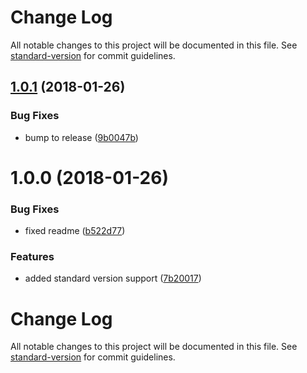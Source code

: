 # Change Log

All notable changes to this project will be documented in this file. See [standard-version](https://github.com/conventional-changelog/standard-version) for commit guidelines.

<a name="1.0.1"></a>
## [1.0.1](https://github.com/nbrink91/karma-pact-reporter/compare/v1.0.0...v1.0.1) (2018-01-26)


### Bug Fixes

* bump to release ([9b0047b](https://github.com/nbrink91/karma-pact-reporter/commit/9b0047b))



<a name="1.0.0"></a>
# 1.0.0 (2018-01-26)


### Bug Fixes

* fixed readme ([b522d77](https://github.com/nbrink91/karma-pact-reporter/commit/b522d77))


### Features

* added standard version support ([7b20017](https://github.com/nbrink91/karma-pact-reporter/commit/7b20017))



# Change Log

All notable changes to this project will be documented in this file. See [standard-version](https://github.com/conventional-changelog/standard-version) for commit guidelines.
